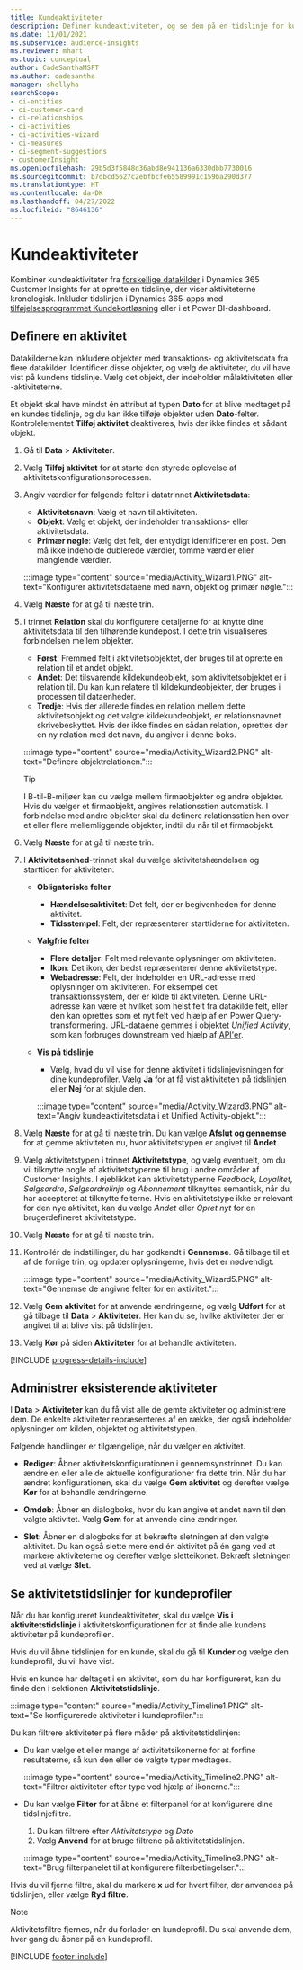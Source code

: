 ```yaml
---
title: Kundeaktiviteter
description: Definer kundeaktiviteter, og se dem på en tidslinje for kundeprofiler.
ms.date: 11/01/2021
ms.subservice: audience-insights
ms.reviewer: mhart
ms.topic: conceptual
author: CadeSanthaMSFT
ms.author: cadesantha
manager: shellyha
searchScope:
- ci-entities
- ci-customer-card
- ci-relationships
- ci-activities
- ci-activities-wizard
- ci-measures
- ci-segment-suggestions
- customerInsight
ms.openlocfilehash: 29b5d3f5848d36abd8e941136a6330dbb7730016
ms.sourcegitcommit: b7dbcd5627c2ebfbcfe65589991c159ba290d377
ms.translationtype: HT
ms.contentlocale: da-DK
ms.lasthandoff: 04/27/2022
ms.locfileid: "8646136"
---
```

# <a name="customer-activities"></a>Kundeaktiviteter

Kombiner kundeaktiviteter fra [forskellige datakilder](data-sources.md) i Dynamics 365 Customer Insights for at oprette en tidslinje, der viser aktiviteterne kronologisk. Inkluder tidslinjen i Dynamics 365-apps med [tilføjelsesprogrammet Kundekortløsning](customer-card-add-in.md) eller i et Power BI-dashboard.

## <a name="define-an-activity"></a>Definere en aktivitet

Datakilderne kan inkludere objekter med transaktions- og aktivitetsdata fra flere datakilder. Identificer disse objekter, og vælg de aktiviteter, du vil have vist på kundens tidslinje. Vælg det objekt, der indeholder målaktiviteten eller -aktiviteterne.

Et objekt skal have mindst én attribut af typen **Dato** for at blive medtaget på en kundes tidslinje, og du kan ikke tilføje objekter uden **Dato**-felter. Kontrolelementet **Tilføj aktivitet** deaktiveres, hvis der ikke findes et sådant objekt.

1. Gå til **Data** > **Aktiviteter**.

1. Vælg **Tilføj aktivitet** for at starte den styrede oplevelse af aktivitetskonfigurationsprocessen.

1. Angiv værdier for følgende felter i datatrinnet **Aktivitetsdata**:

   - **Aktivitetsnavn**: Vælg et navn til aktiviteten.
   - **Objekt**: Vælg et objekt, der indeholder transaktions- eller aktivitetsdata.
   - **Primær nøgle**: Vælg det felt, der entydigt identificerer en post. Den må ikke indeholde dublerede værdier, tomme værdier eller manglende værdier.

   :::image type="content" source="media/Activity_Wizard1.PNG" alt-text="Konfigurer aktivitetsdataene med navn, objekt og primær nøgle.":::

1. Vælg **Næste** for at gå til næste trin.

1. I trinnet **Relation** skal du konfigurere detaljerne for at knytte dine aktivitetsdata til den tilhørende kundepost. I dette trin visualiseres forbindelsen mellem objekter.  

   - **Først**: Fremmed felt i aktivitetsobjektet, der bruges til at oprette en relation til et andet objekt.
   - **Andet**: Det tilsvarende kildekundeobjekt, som aktivitetsobjektet er i relation til. Du kan kun relatere til kildekundeobjekter, der bruges i processen til dataenheder.
   - **Tredje**: Hvis der allerede findes en relation mellem dette aktivitetsobjekt og det valgte kildekundeobjekt, er relationsnavnet skrivebeskyttet. Hvis der ikke findes en sådan relation, oprettes der en ny relation med det navn, du angiver i denne boks.

   :::image type="content" source="media/Activity_Wizard2.PNG" alt-text="Definere objektrelationen.":::

   > [!TIP]
   > I B-til-B-miljøer kan du vælge mellem firmaobjekter og andre objekter. Hvis du vælger et firmaobjekt, angives relationsstien automatisk. I forbindelse med andre objekter skal du definere relationsstien hen over et eller flere mellemliggende objekter, indtil du når til et firmaobjekt.

1. Vælg **Næste** for at gå til næste trin. 

1. I **Aktivitetsenhed**-trinnet skal du vælge aktivitetshændelsen og starttiden for aktiviteten. 
   - **Obligatoriske felter**
      - **Hændelsesaktivitet**: Det felt, der er begivenheden for denne aktivitet.
      - **Tidsstempel**: Felt, der repræsenterer starttiderne for aktiviteten.

   - **Valgfrie felter**
      - **Flere detaljer**: Felt med relevante oplysninger om aktiviteten.
      - **Ikon**: Det ikon, der bedst repræsenterer denne aktivitetstype.
      - **Webadresse**: Felt, der indeholder en URL-adresse med oplysninger om aktiviteten. For eksempel det transaktionssystem, der er kilde til aktiviteten. Denne URL-adresse kan være et hvilket som helst felt fra datakilde felt, eller den kan oprettes som et nyt felt ved hjælp af en Power Query-transformering. URL-dataene gemmes i objektet *Unified Activity*, som kan forbruges downstream ved hjælp af [API'er](apis.md).

   - **Vis på tidslinje**
      - Vælg, hvad du vil vise for denne aktivitet i tidslinjevisningen for dine kundeprofiler. Vælg **Ja** for at få vist aktiviteten på tidslinjen eller **Nej** for at skjule den.

      :::image type="content" source="media/Activity_Wizard3.PNG" alt-text="Angiv kundeaktivitetsdata i et Unified Activity-objekt.":::

1. Vælg **Næste** for at gå til næste trin. Du kan vælge **Afslut og gennemse** for at gemme aktiviteten nu, hvor aktivitetstypen er angivet til **Andet**. 

1. Vælg aktivitetstypen i trinnet **Aktivitetstype**, og vælg eventuelt, om du vil tilknytte nogle af aktivitetstyperne til brug i andre områder af Customer Insights. I øjeblikket kan aktivitetstyperne *Feedback*, *Loyalitet*, *Salgsordre*, *Salgsordrelinje* og *Abonnement* tilknyttes semantisk, når du har accepteret at tilknytte felterne. Hvis en aktivitetstype ikke er relevant for den nye aktivitet, kan du vælge *Andet* eller *Opret nyt* for en brugerdefineret aktivitetstype.

1. Vælg **Næste** for at gå til næste trin. 

1. Kontrollér de indstillinger, du har godkendt i **Gennemse**. Gå tilbage til et af de forrige trin, og opdater oplysningerne, hvis det er nødvendigt.

   :::image type="content" source="media/Activity_Wizard5.PNG" alt-text="Gennemse de angivne felter for en aktivitet.":::
   
1. Vælg **Gem aktivitet** for at anvende ændringerne, og vælg **Udført** for at gå tilbage til **Data** > **Aktiviteter**. Her kan du se, hvilke aktiviteter der er angivet til at blive vist på tidslinjen. 

1. Vælg **Kør** på siden **Aktiviteter** for at behandle aktiviteten. 

[!INCLUDE [progress-details-include](includes/progress-details-pane.md)]

## <a name="manage-existing-activities"></a>Administrer eksisterende aktiviteter

I **Data** > **Aktiviteter** kan du få vist alle de gemte aktiviteter og administrere dem. De enkelte aktiviteter repræsenteres af en række, der også indeholder oplysninger om kilden, objektet og aktivitetstypen.

Følgende handlinger er tilgængelige, når du vælger en aktivitet. 

- **Rediger**: Åbner aktivitetskonfigurationen i gennemsynstrinnet. Du kan ændre en eller alle de aktuelle konfigurationer fra dette trin. Når du har ændret konfigurationen, skal du vælge **Gem aktivitet** og derefter vælge **Kør** for at behandle ændringerne.

- **Omdøb**: Åbner en dialogboks, hvor du kan angive et andet navn til den valgte aktivitet. Vælg **Gem** for at anvende dine ændringer.

- **Slet**: Åbner en dialogboks for at bekræfte sletningen af den valgte aktivitet. Du kan også slette mere end én aktivitet på én gang ved at markere aktiviteterne og derefter vælge sletteikonet. Bekræft sletningen ved at vælge **Slet**.

## <a name="view-activity-timelines-on-customer-profiles"></a>Se aktivitetstidslinjer for kundeprofiler

Når du har konfigureret kundeaktiviteter, skal du vælge **Vis i aktivitetstidslinje** i aktivitetskonfigurationen for at finde alle kundens aktiviteter på kundeprofilen.

Hvis du vil åbne tidslinjen for en kunde, skal du gå til **Kunder** og vælge den kundeprofil, du vil have vist.

Hvis en kunde har deltaget i en aktivitet, som du har konfigureret, kan du finde den i sektionen **Aktivitetstidslinje**.

:::image type="content" source="media/Activity_Timeline1.PNG" alt-text="Se konfigurerede aktiviteter i kundeprofiler.":::

Du kan filtrere aktiviteter på flere måder på aktivitetstidslinjen:

- Du kan vælge et eller mange af aktivitetsikonerne for at forfine resultaterne, så kun den eller de valgte typer medtages.

  :::image type="content" source="media/Activity_Timeline2.PNG" alt-text="Filtrer aktiviteter efter type ved hjælp af ikonerne.":::

- Du kan vælge **Filter** for at åbne et filterpanel for at konfigurere dine tidslinjefiltre.

   1. Du kan filtrere efter *Aktivitetstype* og *Dato*
   1. Vælg **Anvend** for at bruge filtrene på aktivitetstidslinjen.

   :::image type="content" source="media/Activity_Timeline3.PNG" alt-text="Brug filterpanelet til at konfigurere filterbetingelser.":::

Hvis du vil fjerne filtre, skal du markere **x** ud for hvert filter, der anvendes på tidslinjen, eller vælge **Ryd filtre**.


> [!NOTE]
> Aktivitetsfiltre fjernes, når du forlader en kundeprofil. Du skal anvende dem, hver gang du åbner på en kundeprofil.

[!INCLUDE [footer-include](includes/footer-banner.md)]

